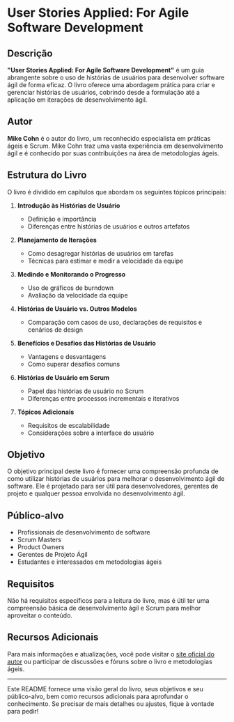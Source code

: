 # User Stories Applied: For Agile Software Development

## Descrição

**"User Stories Applied: For Agile Software Development"** é um guia abrangente sobre o uso de histórias de usuários para desenvolver software ágil de forma eficaz. O livro oferece uma abordagem prática para criar e gerenciar histórias de usuários, cobrindo desde a formulação até a aplicação em iterações de desenvolvimento ágil.

## Autor

**Mike Cohn** é o autor do livro, um reconhecido especialista em práticas ágeis e Scrum. Mike Cohn traz uma vasta experiência em desenvolvimento ágil e é conhecido por suas contribuições na área de metodologias ágeis.

## Estrutura do Livro

O livro é dividido em capítulos que abordam os seguintes tópicos principais:

1. **Introdução às Histórias de Usuário**
   - Definição e importância
   - Diferenças entre histórias de usuários e outros artefatos

2. **Planejamento de Iterações**
   - Como desagregar histórias de usuários em tarefas
   - Técnicas para estimar e medir a velocidade da equipe

3. **Medindo e Monitorando o Progresso**
   - Uso de gráficos de burndown
   - Avaliação da velocidade da equipe

4. **Histórias de Usuário vs. Outros Modelos**
   - Comparação com casos de uso, declarações de requisitos e cenários de design

5. **Benefícios e Desafios das Histórias de Usuário**
   - Vantagens e desvantagens
   - Como superar desafios comuns

6. **Histórias de Usuário em Scrum**
   - Papel das histórias de usuário no Scrum
   - Diferenças entre processos incrementais e iterativos

7. **Tópicos Adicionais**
   - Requisitos de escalabilidade
   - Considerações sobre a interface do usuário

## Objetivo

O objetivo principal deste livro é fornecer uma compreensão profunda de como utilizar histórias de usuários para melhorar o desenvolvimento ágil de software. Ele é projetado para ser útil para desenvolvedores, gerentes de projeto e qualquer pessoa envolvida no desenvolvimento ágil.

## Público-alvo

- Profissionais de desenvolvimento de software
- Scrum Masters
- Product Owners
- Gerentes de Projeto Ágil
- Estudantes e interessados em metodologias ágeis

## Requisitos

Não há requisitos específicos para a leitura do livro, mas é útil ter uma compreensão básica de desenvolvimento ágil e Scrum para melhor aproveitar o conteúdo.

## Recursos Adicionais

Para mais informações e atualizações, você pode visitar o [site oficial do autor](https://www.mountaingoatsoftware.com/) ou participar de discussões e fóruns sobre o livro e metodologias ágeis.

---

Este README fornece uma visão geral do livro, seus objetivos e seu público-alvo, bem como recursos adicionais para aprofundar o conhecimento. Se precisar de mais detalhes ou ajustes, fique à vontade para pedir!